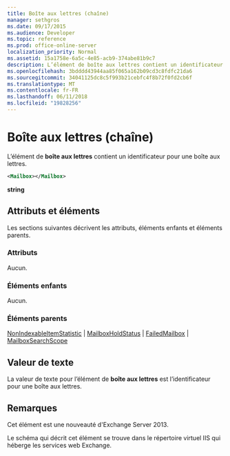 ```yaml
---
title: Boîte aux lettres (chaîne)
manager: sethgros
ms.date: 09/17/2015
ms.audience: Developer
ms.topic: reference
ms.prod: office-online-server
localization_priority: Normal
ms.assetid: 15a1758e-6a5c-4e85-acb9-374abe81b9c7
description: L’élément de boîte aux lettres contient un identificateur pour une boîte aux lettres.
ms.openlocfilehash: 3bdddd43944aa85f065a162b09cd3c8fdfc21da6
ms.sourcegitcommit: 34041125dc8c5f993b21cebfc4f8b72f0fd2cb6f
ms.translationtype: MT
ms.contentlocale: fr-FR
ms.lasthandoff: 06/11/2018
ms.locfileid: "19828256"
---
```

# <a name="mailbox-string"></a>Boîte aux lettres (chaîne)

L’élément de **boîte aux lettres** contient un identificateur pour une boîte aux lettres. 
  
```XML
<Mailbox></Mailbox>
```

**string**

## <a name="attributes-and-elements"></a>Attributs et éléments

Les sections suivantes décrivent les attributs, éléments enfants et éléments parents.
  
### <a name="attributes"></a>Attributs

Aucun.
  
### <a name="child-elements"></a>Éléments enfants

Aucun.
  
### <a name="parent-elements"></a>Éléments parents

[NonIndexableItemStatistic](nonindexableitemstatistic.md) | [MailboxHoldStatus](mailboxholdstatus.md) | [FailedMailbox](failedmailbox.md) | [MailboxSearchScope](mailboxsearchscope.md)
  
## <a name="text-value"></a>Valeur de texte

La valeur de texte pour l’élément de **boîte aux lettres** est l’identificateur pour une boîte aux lettres. 
  
## <a name="remarks"></a>Remarques

Cet élément est une nouveauté d'Exchange Server 2013.
  
Le schéma qui décrit cet élément se trouve dans le répertoire virtuel IIS qui héberge les services web Exchange.
  

